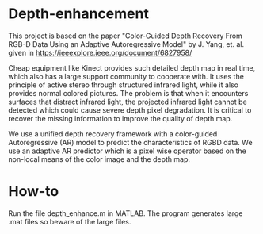 # Depth-enhancement
This project is based on the paper "Color-Guided Depth Recovery From RGB-D Data Using an Adaptive Autoregressive Model" by J. Yang, et. al. given in https://ieeexplore.ieee.org/document/6827958/

Cheap equipment like Kinect provides such detailed depth map in real time, which also has a large support community to cooperate with. It uses the principle of active stereo through structured infrared light, while it also provides normal colored pictures. The problem is that when it encounters surfaces that distract infrared light, the projected infrared light cannot be detected which could cause severe depth pixel degradation. It is critical to recover the missing information to improve the quality of depth map.

We use a unified depth recovery framework with a color-guided Autoregressive (AR) model to predict the characteristics of RGBD data. We use an adaptive AR predictor which is a pixel wise operator based on the non-local means of the color image and the depth map.

# How-to
Run the file depth_enhance.m in MATLAB. 
The program generates large .mat files so beware of the large files.
